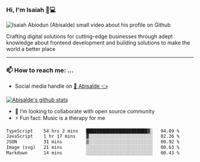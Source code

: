 ### Hi, I'm Isaiah 🌻💻

<img src="https://res.cloudinary.com/abisalde/image/upload/c_scale,h_311,w_816/v1616039512/Abisalde_github.gif" alt="Isaiah Abiodun (Abisalde) small video about his profile on Github">

Crafting digital solutions for cutting-edge businesses through adept knowledge about frontend development and building solutions to make the world a better place
<hr>

### 📫 How to reach me: ...
- Social media handle on <a href="https://twitter.com/abisalde">🔔  Abisalde   👈</a>


[![Abisalde's github stats](https://github-readme-stats.vercel.app/api?username=abisalde)](https://github.com/abisalde/github-readme-stats)

- 👯 I’m looking to collaborate with open source community
- ⚡ Fun fact: Music is a therapy for me


<!--
**abisalde/Abisalde** is a ✨ _special_ ✨ repository because its `README.md` (this file) appears on your GitHub profile.

Here are some ideas to get you started:


- 👯 I’m looking to collaborate with open source community
- 🤔 I’m looking for help with ...
- 💬 Ask me about ...
- 📫 How to reach me: ...
- 😄 Pronouns: ...
- ⚡ Fun fact: ...
-->

<!--START_SECTION:waka-->

```txt
TypeScript    54 hrs 2 mins   ███████████████████████▓░   94.09 %
JavaScript    1 hr 17 mins    ▓░░░░░░░░░░░░░░░░░░░░░░░░   02.26 %
JSON          31 mins         ▒░░░░░░░░░░░░░░░░░░░░░░░░   00.92 %
Image (svg)   21 mins         ░░░░░░░░░░░░░░░░░░░░░░░░░   00.63 %
Markdown      14 mins         ░░░░░░░░░░░░░░░░░░░░░░░░░   00.43 %
```

<!--END_SECTION:waka-->

